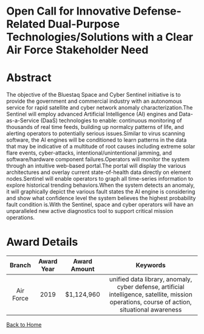 
Open Call for Innovative Defense-Related Dual-Purpose Technologies/Solutions with a Clear Air Force Stakeholder Need
====================================================================================================================

# Abstract


The objective of the Bluestaq Space and Cyber Sentinel initiative is to provide the government and commercial industry with an autonomous service for rapid satellite and cyber network anomaly characterization.The Sentinel will employ advanced Artificial Intelligence (AI) engines and Data-as-a-Service (DaaS) technologies to enable: continuous monitoring of thousands of real time feeds, building up normalcy patterns of life, and alerting operators to potentially serious issues.Similar to virus scanning software, the AI engines will be conditioned to learn patterns in the data that may be indicative of a multitude of root causes including extreme solar flare events, cyber-attacks, intentional/unintentional jamming, and software/hardware component failures.Operators will monitor the system through an intuitive web-based portal.The portal will display the various architectures and overlay current state-of-health data directly on element nodes.Sentinel will enable operators to graph all time-series information to explore historical trending behaviors.When the system detects an anomaly, it will graphically depict the various fault states the AI engine is considering and show what confidence level the system believes the highest probability fault condition is.With the Sentinel, space and cyber operators will have an unparalleled new active diagnostics tool to support critical mission operations.  

# Award Details

|Branch|Award Year|Award Amount|Keywords|
| :---: | :---: | :---: | :---: |
|Air Force|2019|$1,124,960|unified data library, anomaly, cyber defense, artificial intelligence, satellite, mission operations, course of action, situational awareness|
  
  


[Back to Home](https://github.com/chrischow/dod_sbir_awards)